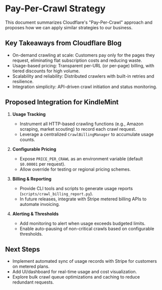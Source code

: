 # Pay-Per-Crawl Strategy

This document summarizes Cloudflare's "Pay-Per-Crawl" approach and proposes how we can apply similar strategies to our business.

## Key Takeaways from Cloudflare Blog
- On-demand crawling at scale: Customers pay only for the pages they request, eliminating flat subscription costs and reducing waste.
- Usage-based pricing: Transparent per-URL (or per-page) billing, with tiered discounts for high volume.
- Scalability and reliability: Distributed crawlers with built-in retries and resilience.
- Integration simplicity: API-driven crawl initiation and status monitoring.

## Proposed Integration for KindleMint
1. **Usage Tracking**
   - Instrument all HTTP-based crawling functions (e.g., Amazon scraping, market scouting) to record each crawl request.
   - Leverage a centralized `CrawlBillingManager` to accumulate usage counts.

2. **Configurable Pricing**
   - Expose `PRICE_PER_CRAWL` as an environment variable (default `$0.00001` per request).
   - Allow override for testing or regional pricing schemes.

3. **Billing & Reporting**
   - Provide CLI tools and scripts to generate usage reports (`scripts/crawl_billing_report.py`).
   - In future releases, integrate with Stripe metered billing APIs to automate invoicing.

4. **Alerting & Thresholds**
   - Add monitoring to alert when usage exceeds budgeted limits.
   - Enable auto-pausing of non-critical crawls based on configurable thresholds.

## Next Steps
- Implement automated sync of usage records with Stripe for customers on metered plans.
- Add UI/dashboard for real-time usage and cost visualization.
- Explore bulk crawl queue optimizations and caching to reduce redundant requests.
